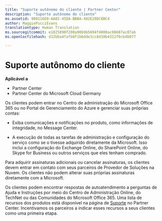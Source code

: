 ```yaml
---
title: "Suporte autônomo do cliente | Partner Center"
description: "Suporte autônomo do cliente"
ms.assetid: 980116E0-AA02-45DA-BBBA-482E28DC8BC4
author: MaggiePucciEvans
translationtype: Human Translation
ms.sourcegitcommit: e1825890f208a90b9b5694f4000ac06687ac87ab
ms.openlocfilehash: d32bba4fafb0f1b6dde3cc8d10b4312f0cb4b977

---
```


# Suporte autônomo do cliente

**Aplicável a**

-  Partner Center
-  Partner Center do Microsoft Cloud Germany

Os clientes podem entrar no Centro de administração do Microsoft Office 365 ou no Portal de Gerenciamento do Azure e gerenciar suas próprias contas:

-   Exiba comunicações e notificações no produto, como informações de integridade, no Message Center.

-   A execução de todas as tarefas de administração e configuração do serviço como se o tivesse adquirido diretamente da Microsoft. Isso inclui a configuração do Exchange Online, do SharePoint Online, do Skype for Business ou outros serviços que eles tenham comprado.

Para adquirir assinaturas adicionais ou cancelar assinaturas, os clientes devem entrar em contato com seus parceiros de Provedor de Soluções na Nuvem. Os clientes não podem alterar suas próprias assinaturas diretamente com a Microsoft.

Os clientes podem encontrar respostas de autoatendimento a perguntas de Ajuda e Instruções por meio do Centro de Administração Online, do TechNet ou das Comunidades do Microsoft Office 365. Uma lista de recursos dos produtos está disponível na página de [Suporte](https://partnercenter.microsoft.com/partner/support) no Partner Center. Incentivamos os parceiros a indicar esses recursos a seus clientes como uma primeira etapa.

 

 






<!--HONumber=Jan17_HO2-->


